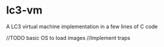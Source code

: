 # lc3-vm

A LC3 virtual machine implementation in a few lines of C code

//TODO basic OS to load images
//Implement traps 
